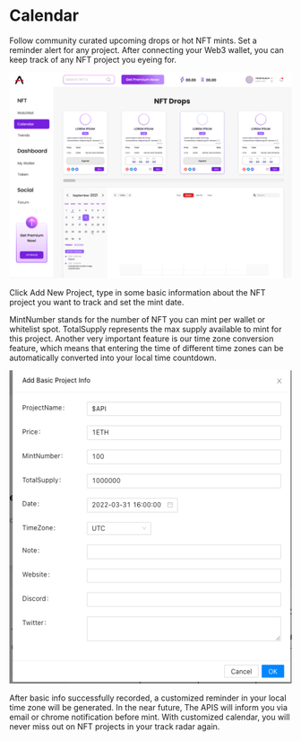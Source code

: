 # Calendar

Follow community curated upcoming drops or hot NFT mints. Set a reminder alert for any project. After connecting your Web3 wallet, you can keep track of any NFT project you eyeing for.&#x20;

![](<../../../.gitbook/assets/Premium - Calendar (1).png>)

Click Add New Project, type in some basic information about the NFT project you want to track and set the mint date.&#x20;

MintNumber stands for the number of NFT you can mint per wallet or whitelist spot. TotalSupply represents the max supply available to mint for this project. Another very important feature is our time zone conversion feature, which means that entering the time of different time zones can be automatically converted into your local time countdown.

![](<../../../.gitbook/assets/截屏2022-03-22 下午2.57.36.png>)

After basic info successfully recorded, a customized reminder in your local time zone will be generated. In the near future, The APIS will inform you via email or chrome notification before mint.  With customized calendar, you will never miss out on NFT projects in your track radar again.&#x20;
